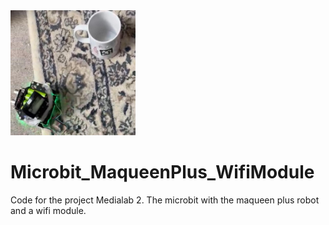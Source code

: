 <img height="200" width="200" src="WhatsApp Image 2024-06-11 at 14.22.34.jpeg">

# Microbit_MaqueenPlus_WifiModule
Code for the project Medialab 2. The microbit with the maqueen plus robot and a wifi module. 



